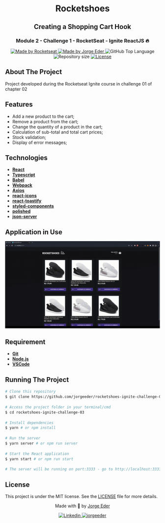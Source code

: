 <div>
  <h1 align="center"> 
  Rocketshoes
  </h1>
  <h2 align="center"> 
  Creating a Shopping Cart Hook
  </h2>
  <h3 align="center"> 
  Module 2 - Challenge 1 - RocketSeat - Ignite ReactJS 🔥
  </h3>

  <p align="center">
    <a href="https://rocketseat.com.br">
      <img alt="Made by Rocketseat" src="https://img.shields.io/badge/made%20by-Rocketseat-blueviolet?style=plastic">
    </a>
    <a href="https://github.com/jorgeeder"> 
      <img alt="Made by Jorge Eder" src="https://img.shields.io/badge/solved%20by-Jorge%20Eder-blueviolet?style=plastic">
    </a>
    <img alt="GitHub Top Language" src="https://img.shields.io/github/languages/top/jorgeeder/rocketshoes-ignite-challenge-03?color=blue&style=plastic">
    <img alt="Repository size" src="https://img.shields.io/github/repo-size/jorgeeder/rocketshoes-ignite-challenge-03?style=plastic"/>
    <a href="https://opensource.org/licenses/MIT">
      <img alt="License" src="https://img.shields.io/badge/license-MIT-brightgreen?style=plastic">
    </a>
  </p>
</div>

## About The Project

Project developed during the Rocketseat Ignite course in challenge 01 of chapter 02

## Features

- Add a new product to the cart;
- Remove a product from the cart;
- Change the quantity of a product in the cart;
- Calculation of sub-total and total cart prices;
- Stock validation;
- Display of error messages;

## Technologies

-   **[React](https://reactjs.org/)**
-   **[Typescript](https://www.typescriptlang.org/)**
-   **[Babel](https://babeljs.io/)**
-   **[Webpack](https://webpack.js.org/)**
-   **[Axios](https://github.com/axios/axios)**
-   **[react-icons](https://react-icons.github.io/react-icons/)**
-   **[react-toastify](https://github.com/fkhadra/react-toastify#readme)**
-   **[styled-components](https://styled-components.com/)**
-   **[polished](https://polished.js.org/)**
-   **[json-server](https://github.com/typicode/json-server)**

## Application in Use

![preview](./src/assets/images/preview.gif)

## Requirement

- **[Git](https://git-scm.com)** 
- **[Node.js](https://nodejs.org/en/)**
- **[VSCode](https://code.visualstudio.com/)**

## Running The Project

```bash
# Clone this repository
$ git clone https://github.com/jorgeeder/rocketshoes-ignite-challenge-03

# Access the project folder in your terminal/cmd
$ cd rocketshoes-ignite-challenge-03

# Install dependencies
$ yarn # or npm install

# Run the server
$ yarn server # or npm run server

# Start the React application
$ yarn start # or npm run start

# The server will be running on port:3333 - go to http://localhost:3333
```
## License

This project is under the MIT license. See the [LICENSE](/LICENSE) file for more details.


<div align="center">
  <p> Made with 💜 by <a href="https://github.com/jorgeeder">Jorge Eder</a> </p>
  <p>
    <a href="https://www.linkedin.com/in/jorgeeder/">
      <img alt="Linkedin" src="https://img.shields.io/badge/-Jorge%20Eder-blue?style=plastic&logo=linkedin&link=https://www.linkedin.com/in/jorgeeder/">
    </a>
    <a href = "mailto:jorgeeder.dev@gmail.com">
      <img alt="jorgeeder" src="https://img.shields.io/badge/-jorgeeder.dev@gmail.com-ff512f?style=plastic&logo=Gmail&logoColor=white&link=mailto:jorgeeder.dev@gmail.com">
    </a>
  </p>
</div>

